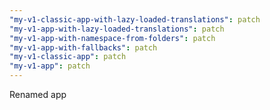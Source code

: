 ```yaml
---
"my-v1-classic-app-with-lazy-loaded-translations": patch
"my-v1-app-with-lazy-loaded-translations": patch
"my-v1-app-with-namespace-from-folders": patch
"my-v1-app-with-fallbacks": patch
"my-v1-classic-app": patch
"my-v1-app": patch
---
```


Renamed app
